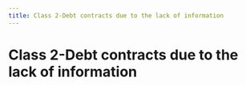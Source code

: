 ```yaml
---
title: Class 2-Debt contracts due to the lack of information
---
```


# Class 2-Debt contracts due to the lack of information

